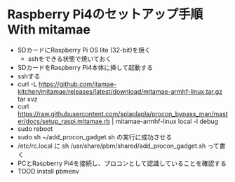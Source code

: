 # Raspberry Pi4のセットアップ手順 With mitamae
* SDカードにRaspberry Pi OS lite (32-bit)を焼く
    * sshをできる状態で焼いておく
* SDカードをRaspberry Pi4本体に挿して起動する
* sshする
* curl -L https://github.com/itamae-kitchen/mitamae/releases/latest/download/mitamae-armhf-linux.tar.gz tar xvz
* curl https://raw.githubusercontent.com/splaplapla/procon_bypass_man/master/docs/setup_raspi.mitamae.rb | mitamae-armhf-linux local -l debug
* sudo reboot
* sudo sh ~/add_procon_gadget.sh の実行に成功させる
* /etc/rc.local に sh /usr/share/pbm/shared/add_procon_gadget.sh って書く
* PCとRaspberry Pi4を接続し、プロコンとして認識していることを確認する
* TOOD install pbmenv
